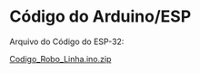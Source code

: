 # Código do Arduino/ESP

Arquivo do Código do ESP-32:

[Codigo_Robo_Linha.ino.zip](https://github.com/user-attachments/files/15996332/Codigo_Robo_Linha.ino.zip)
